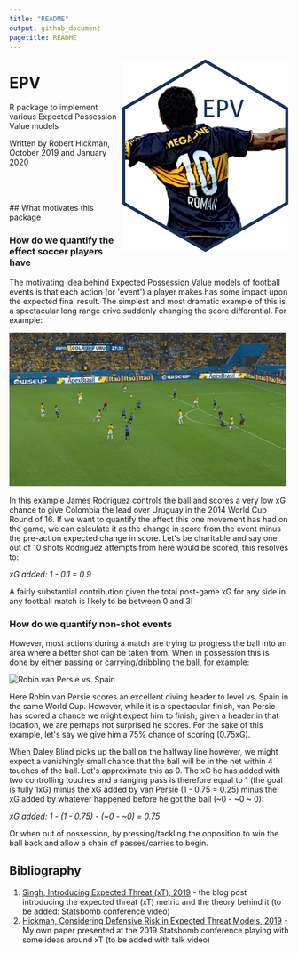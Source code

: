 ```yaml
---
title: "README"
output: github_document
pagetitle: README
---
```


<img src = "hex_sticker/HexSticker2.png" align = "right" width = "300"/>

# EPV
R package to implement various Expected Possession Value models

Written by Robert Hickman, October 2019 and January 2020

<br/>
<br/>
<br/>
## What motivates this package

### How do we quantify the effect soccer players have

The motivating idea behind Expected Possession Value models of football events is that each action (or 'event') a player makes has some impact upon the expected final result. The simplest and most dramatic example of this is a spectacular long range drive suddenly changing the score differential. For example:

![James Rodriguez vs. Uruguay](/soccer_gifs/colombia_v_uruguay.gif)

In this example James Rodriguez controls the ball and scores a very low xG chance to give Colombia the lead over Uruguay in the 2014 World Cup Round of 16. If we want to quantify the effect this one movement has had on the game, we can calculate it as the change in score from the event minus the pre-action expected change in score. Let's be charitable and say one out of 10 shots Rodriguez attempts from here would be scored, this resolves to:

*xG added: 1 - 0.1 = 0.9*

A fairly substantial contribution given the total post-game xG for any side in any football match is likely to be between 0 and 3!

### How do we quantify non-shot events

However, most actions during a match are trying to progress the ball into an area where a better shot can be taken from. When in possession this is done by either passing or carrying/dribbling the ball, for example:

![Robin van Persie vs. Spain](/soccer_gifs/netherland_pass_v_spain.gif)

Here Robin van Persie scores an excellent diving header to level vs. Spain in the same World Cup. However, while it is a spectacular finish, van Persie has scored a chance we might expect him to finish; given a header in that location, we are perhaps not surprised he scores. For the sake of this example, let's say we give him a 75% chance of scoring (0.75xG).

When Daley Blind picks up the ball on the halfway line however, we might expect a vanishingly small chance that the ball will be in the net within 4 touches of the ball. Let's approximate this as 0. The xG he has added with two controlling touches and a ranging pass is therefore equal to 1 (the goal is fully 1xG) minus the xG added by van Persie (1 - 0.75 = 0.25) minus the xG added by whatever happened before he got the ball (~0 - ~0 ~ 0):

*xG added: 1 - (1 - 0.75) - (~0 - ~0) = 0.75*

Or when out of possession, by pressing/tackling the opposition to win the ball back and allow a chain of passes/carries to begin.



## Bibliography
1. [Singh, Introducing Expected Threat (xT), 2019](https://karun.in/blog/expected-threat.html) - the blog post introducing the expected threat (xT) metric and the theory behind it (to be added: Statsbomb conference video)
2. [Hickman, Considering Defensive Risk in Expected Threat Models, 2019]() - My own paper presented at the 2019 Statsbomb conference playing with some ideas around xT (to be added with talk video)
